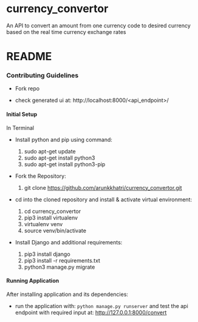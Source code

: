 # currency_convertor
An API to convert an amount from one currency code to desired currency based on the real time currency exchange rates

# README #

### Contributing Guidelines ###

* Fork repo

* check generated ui at: http://localhost:8000/<api_endpoint>/

#### Initial Setup ####
In Terminal
* Install python and pip using command:
    1. sudo apt-get update
    2. sudo apt-get install python3
    2. sudo apt-get install python3-pip

* Fork the Repository:
    1. git clone https://github.com/arunkkhatri/currency_convertor.git

* cd into the cloned repository and install & activate virtual environment:
    1. cd currency_convertor
    2. pip3 install virtualenv
    3. virtualenv venv
    4. source venv/bin/activate

* Install Django and additional requirements:
    1. pip3 install django
    2. pip3 install -r requirements.txt
    3. python3 manage.py migrate


#### Running Application ####
After installing application and its dependencies:

* run the application with: `python manage.py runserver` and test the api endpoint with required input at:
    http://127.0.0.1:8000/convert

<!-- sample api request:
    http://127.0.0.1:8000/convert?amount=12.23&src_currency=USD&dest_currency=INR&reference_date=2020-02-26 -->

